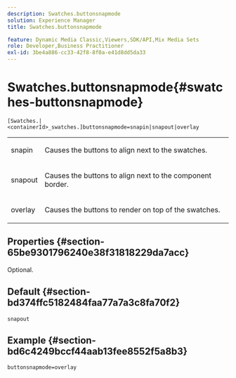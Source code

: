 ```yaml
---
description: Swatches.buttonsnapmode
solution: Experience Manager
title: Swatches.buttonsnapmode

feature: Dynamic Media Classic,Viewers,SDK/API,Mix Media Sets
role: Developer,Business Practitioner
exl-id: 3be4a886-cc33-42f8-8f0a-e41d8dd5da33
---
```

# Swatches.buttonsnapmode{#swatches-buttonsnapmode}

 `[Swatches.|<containerId>_swatches.]buttonsnapmode=snapin|snapout|overlay`

<table id="table_4322E3ECE9354016B891F5E7A35D6A2A"> 
 <tbody> 
  <tr> 
   <td> <p> <span class="codeph"> <span class="varname"> snapin</span> </span> </p> </td> 
   <td> <p>Causes the buttons to align next to the swatches. </p> </td> 
  </tr> 
  <tr> 
   <td> <p> <span class="codeph"> <span class="varname"> snapout</span> </span> </p> </td> 
   <td> <p>Causes the buttons to align next to the component border. </p> </td> 
  </tr> 
  <tr> 
   <td> <p> <span class="codeph"> <span class="varname"> overlay</span> </span> </p> </td> 
   <td> <p>Causes the buttons to render on top of the swatches. </p> </td> 
  </tr> 
 </tbody> 
</table>

## Properties {#section-65be9301796240e38f31818229da7acc}

Optional.

## Default {#section-bd374ffc5182484faa77a7a3c8fa70f2}

`snapout`

## Example {#section-bd6c4249bccf44aab13fee8552f5a8b3}

`buttonsnapmode=overlay`
